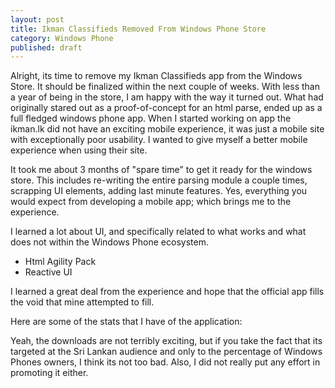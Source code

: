 ```yaml
---
layout: post
title: Ikman Classifieds Removed From Windows Phone Store   
category: Windows Phone
published: draft
---
```


Alright, its time to remove my Ikman Classifieds app from the Windows Store. It should be finalized within the next couple of weeks. With less than a year of being in the store, I am happy with the way it turned out. What had originally stared out as a proof-of-concept for an html parse, ended up as a full fledged windows phone app. When I started working on app the ikman.lk did not have an exciting mobile experience, it was just a mobile site with exceptionally poor usability. I wanted to give myself a better mobile experience when using their site.

It took me about 3 months of "spare time" to get it ready for the windows store. This includes re-writing the entire parsing module a couple times, scrapping UI elements, adding last minute features. Yes, everything you would expect from developing a mobile app; which brings me to the experience. 

I learned a lot about UI, and specifically related to what works and what does not within the Windows Phone ecosystem.

* Html Agility Pack
* Reactive UI

I learned a great deal from the experience and hope that the official app fills the void that mine attempted to fill.


Here are some of the stats that I have of the application:


Yeah, the downloads are not terribly exciting, but if you take the fact that its targeted at the Sri Lankan audience and only to the percentage of Windows Phones owners, I think its not too bad. Also, I did not really put any effort in promoting it either.